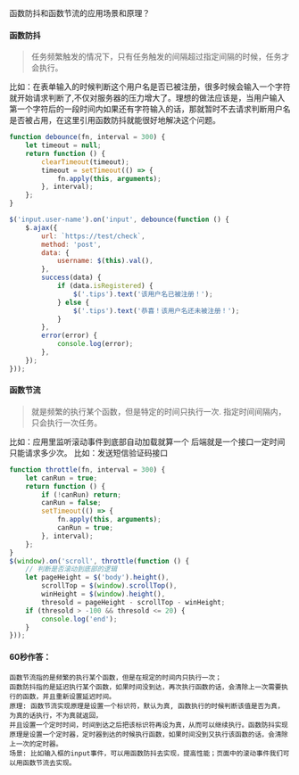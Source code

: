 函数防抖和函数节流的应用场景和原理？

#### 函数防抖
> 任务频繁触发的情况下，只有任务触发的间隔超过指定间隔的时候，任务才会执行。

比如：在表单输入的时候判断这个用户名是否已被注册，很多时候会输入一个字符就开始请求判断了,不仅对服务器的压力增大了。理想的做法应该是，当用户输入第一个字符后的一段时间内如果还有字符输入的话，那就暂时不去请求判断用户名是否被占用，在这里引用函数防抖就能很好地解决这个问题。
```javascript
function debounce(fn, interval = 300) {
    let timeout = null;
    return function () {
        clearTimeout(timeout);
        timeout = setTimeout(() => {
            fn.apply(this, arguments);
        }, interval);
    };
}

$('input.user-name').on('input', debounce(function () {
    $.ajax({
        url: `https://test/check`,
        method: 'post',
        data: {
            username: $(this).val(),
        },
        success(data) {
            if (data.isRegistered) {
                $('.tips').text('该用户名已被注册！');
            } else {
                $('.tips').text('恭喜！该用户名还未被注册！');
            }
        },
        error(error) {
            console.log(error);
        },
    });
}));
```
#### 函数节流
> 就是频繁的执行某个函数，但是特定的时间只执行一次.
指定时间间隔内，只会执行一次任务。

比如：应用里监听滚动事件到底部自动加载就算一个
后端就是一个接口一定时间只能请求多少次。
比如：发送短信验证码接口
```javascript
function throttle(fn, interval = 300) {
    let canRun = true;
    return function () {
        if (!canRun) return;
        canRun = false;
        setTimeout(() => {
            fn.apply(this, arguments);
            canRun = true;
        }, interval);
    };
}
$(window).on('scroll', throttle(function () {
    // 判断是否滚动到底部的逻辑
    let pageHeight = $('body').height(),
        scrollTop = $(window).scrollTop(),
        winHeight = $(window).height(),
        thresold = pageHeight - scrollTop - winHeight;
    if (thresold > -100 && thresold <= 20) {
        console.log('end');
    }
}));
```

#### 60秒作答：
```
函数节流指的是频繁的执行某个函数，但是在规定的时间内只执行一次；
函数防抖指的是延迟执行某个函数，如果时间没到达，再次执行函数的话，会清除上一次需要执行的函数，并且重新设置延迟时间。
原理: 函数节流实现原理是设置一个标识符，默认为真, 函数执行的时候判断该值是否为真，为真的话执行，不为真就返回，
并且设置一个定时时间，时间到达之后把该标识符再设为真，从而可以继续执行。函数防抖实现原理是设置一个定时器，定时器到达的时候执行函数，如果时间没到又执行该函数的话，会清除上一次的定时器。
场景: 比如输入框的input事件，可以用函数防抖去实现，提高性能；页面中的滚动事件我们可以用函数节流去实现。
```